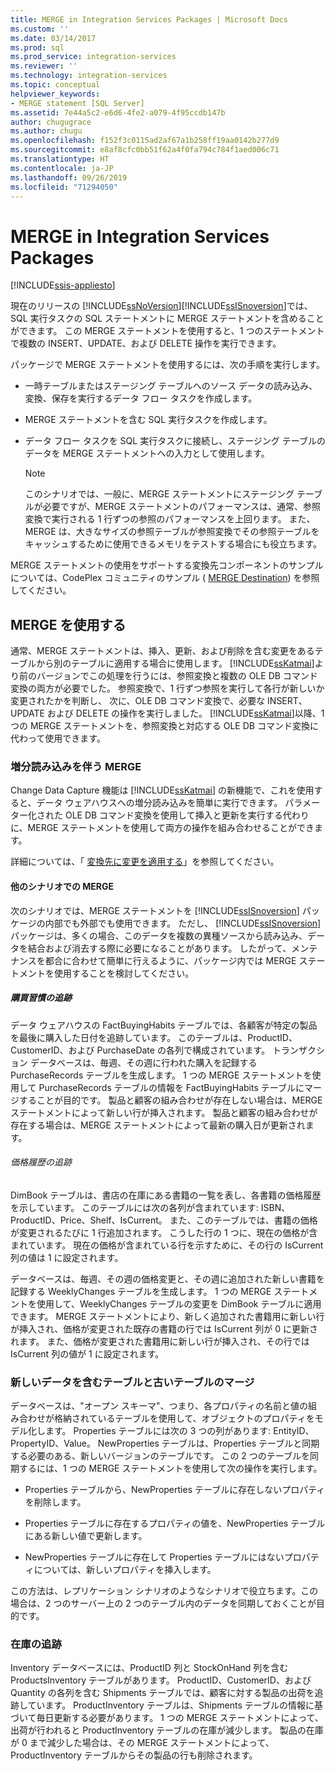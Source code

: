 ```yaml
---
title: MERGE in Integration Services Packages | Microsoft Docs
ms.custom: ''
ms.date: 03/14/2017
ms.prod: sql
ms.prod_service: integration-services
ms.reviewer: ''
ms.technology: integration-services
ms.topic: conceptual
helpviewer_keywords:
- MERGE statement [SQL Server]
ms.assetid: 7e44a5c2-e6d6-4fe2-a079-4f95ccdb147b
author: chugugrace
ms.author: chugu
ms.openlocfilehash: f152f3c0115ad2af67a1b258ff19aa0142b277d9
ms.sourcegitcommit: e8af8cfc0bb51f62a4f0fa794c784f1aed006c71
ms.translationtype: HT
ms.contentlocale: ja-JP
ms.lasthandoff: 09/26/2019
ms.locfileid: "71294050"
---
```

# <a name="merge-in-integration-services-packages"></a>MERGE in Integration Services Packages

[!INCLUDE[ssis-appliesto](../../includes/ssis-appliesto-ssvrpluslinux-asdb-asdw-xxx.md)]


  現在のリリースの [!INCLUDE[ssNoVersion](../../includes/ssnoversion-md.md)][!INCLUDE[ssISnoversion](../../includes/ssisnoversion-md.md)]では、SQL 実行タスクの SQL ステートメントに MERGE ステートメントを含めることができます。 この MERGE ステートメントを使用すると、1 つのステートメントで複数の INSERT、UPDATE、および DELETE 操作を実行できます。  
  
 パッケージで MERGE ステートメントを使用するには、次の手順を実行します。  
  
-   一時テーブルまたはステージング テーブルへのソース データの読み込み、変換、保存を実行するデータ フロー タスクを作成します。  
  
-   MERGE ステートメントを含む SQL 実行タスクを作成します。  
  
-   データ フロー タスクを SQL 実行タスクに接続し、ステージング テーブルのデータを MERGE ステートメントへの入力として使用します。  
  
    > [!NOTE]  
    >  このシナリオでは、一般に、MERGE ステートメントにステージング テーブルが必要ですが、MERGE ステートメントのパフォーマンスは、通常、参照変換で実行される 1 行ずつの参照のパフォーマンスを上回ります。 また、MERGE は、大きなサイズの参照テーブルが参照変換でその参照テーブルをキャッシュするために使用できるメモリをテストする場合にも役立ちます。  
  
 MERGE ステートメントの使用をサポートする変換先コンポーネントのサンプルについては、CodePlex コミュニティのサンプル ( [MERGE Destination](https://go.microsoft.com/fwlink/?LinkId=141215)) を参照してください。  
  
## <a name="using-merge"></a>MERGE を使用する  
 通常、MERGE ステートメントは、挿入、更新、および削除を含む変更をあるテーブルから別のテーブルに適用する場合に使用します。 [!INCLUDE[ssKatmai](../../includes/sskatmai-md.md)]より前のバージョンでこの処理を行うには、参照変換と複数の OLE DB コマンド変換の両方が必要でした。 参照変換で、1 行ずつ参照を実行して各行が新しいか変更されたかを判断し、 次に、OLE DB コマンド変換で、必要な INSERT、UPDATE および DELETE の操作を実行しました。 [!INCLUDE[ssKatmai](../../includes/sskatmai-md.md)]以降、1 つの MERGE ステートメントを、参照変換と対応する OLE DB コマンド変換に代わって使用できます。  
  
### <a name="merge-with-incremental-loads"></a>増分読み込みを伴う MERGE  
 Change Data Capture 機能は [!INCLUDE[ssKatmai](../../includes/sskatmai-md.md)] の新機能で、これを使用すると、データ ウェアハウスへの増分読み込みを簡単に実行できます。 パラメーター化された OLE DB コマンド変換を使用して挿入と更新を実行する代わりに、MERGE ステートメントを使用して両方の操作を組み合わせることができます。  
  
 詳細については、「 [変換先に変更を適用する](../../integration-services/change-data-capture/apply-the-changes-to-the-destination.md)」を参照してください。  
  
#### <a name="merge-in-other-scenarios"></a>他のシナリオでの MERGE  
 次のシナリオでは、MERGE ステートメントを [!INCLUDE[ssISnoversion](../../includes/ssisnoversion-md.md)] パッケージの内部でも外部でも使用できます。 ただし、 [!INCLUDE[ssISnoversion](../../includes/ssisnoversion-md.md)] パッケージは、多くの場合、このデータを複数の異種ソースから読み込み、データを結合および消去する際に必要になることがあります。 したがって、メンテナンスを都合に合わせて簡単に行えるように、パッケージ内では MERGE ステートメントを使用することを検討してください。  
  
##### <a name="track-buying-habits"></a>購買習慣の追跡  
 データ ウェアハウスの FactBuyingHabits テーブルでは、各顧客が特定の製品を最後に購入した日付を追跡しています。 このテーブルは、ProductID、CustomerID、および PurchaseDate の各列で構成されています。 トランザクション データベースは、毎週、その週に行われた購入を記録する PurchaseRecords テーブルを生成します。 1 つの MERGE ステートメントを使用して PurchaseRecords テーブルの情報を FactBuyingHabits テーブルにマージすることが目的です。 製品と顧客の組み合わせが存在しない場合は、MERGE ステートメントによって新しい行が挿入されます。 製品と顧客の組み合わせが存在する場合は、MERGE ステートメントによって最新の購入日が更新されます。  
  
###### <a name="track-price-history"></a>価格履歴の追跡  
 DimBook テーブルは、書店の在庫にある書籍の一覧を表し、各書籍の価格履歴を示しています。 このテーブルには次の各列が含まれています: ISBN、ProductID、Price、Shelf、IsCurrent。 また、このテーブルでは、書籍の価格が変更されるたびに 1 行追加されます。 こうした行の 1 つに、現在の価格が含まれています。 現在の価格が含まれている行を示すために、その行の IsCurrent 列の値は 1 に設定されます。  
  
 データベースは、毎週、その週の価格変更と、その週に追加された新しい書籍を記録する WeeklyChanges テーブルを生成します。 1 つの MERGE ステートメントを使用して、WeeklyChanges テーブルの変更を DimBook テーブルに適用できます。 MERGE ステートメントにより、新しく追加された書籍用に新しい行が挿入され、価格が変更された既存の書籍の行では IsCurrent 列が 0 に更新されます。 また、価格が変更された書籍用に新しい行が挿入され、その行では IsCurrent 列の値が 1 に設定されます。  
  
### <a name="merge-a-table-with-new-data-against-the-old-table"></a>新しいデータを含むテーブルと古いテーブルのマージ  
 データベースは、"オープン スキーマ"、つまり、各プロパティの名前と値の組み合わせが格納されているテーブルを使用して、オブジェクトのプロパティをモデル化します。 Properties テーブルには次の 3 つの列があります: EntityID、PropertyID、Value。 NewProperties テーブルは、Properties テーブルと同期する必要のある、新しいバージョンのテーブルです。 この 2 つのテーブルを同期するには、1 つの MERGE ステートメントを使用して次の操作を実行します。  
  
-   Properties テーブルから、NewProperties テーブルに存在しないプロパティを削除します。  
  
-   Properties テーブルに存在するプロパティの値を、NewProperties テーブルにある新しい値で更新します。  
  
-   NewProperties テーブルに存在して Properties テーブルにはないプロパティについては、新しいプロパティを挿入します。  
  
 この方法は、レプリケーション シナリオのようなシナリオで役立ちます。この場合は、2 つのサーバー上の 2 つのテーブル内のデータを同期しておくことが目的です。  
  
### <a name="track-inventory"></a>在庫の追跡  
 Inventory データベースには、ProductID 列と StockOnHand 列を含む ProductsInventory テーブルがあります。 ProductID、CustomerID、および Quantity の各列を含む Shipments テーブルでは、顧客に対する製品の出荷を追跡しています。 ProductInventory テーブルは、Shipments テーブルの情報に基づいて毎日更新する必要があります。 1 つの MERGE ステートメントによって、出荷が行われると ProductInventory テーブルの在庫が減少します。 製品の在庫が 0 まで減少した場合は、その MERGE ステートメントによって、ProductInventory テーブルからその製品の行も削除されます。  
  
  
